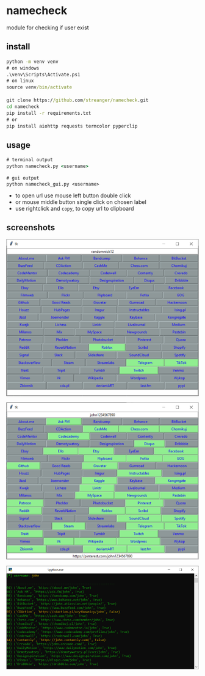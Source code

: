 # namecheck
module for checking if user exist


## install
```cmd
python -m venv venv
# on windows
.\venv\Scripts\Activate.ps1
# on linux
source venv/bin/activate

git clone https://github.com/streanger/namecheck.git
cd namecheck
pip install -r requirements.txt
# or
pip install aiohttp requests termcolor pyperclip
```

## usage 
```cmd
# terminal output
python namecheck.py <username>
```

```
# gui output
python namecheck_gui.py <username>
```
- to open url use mouse left button double click
- or mouse middle button single click on chosen label
- use rightclick and `copy`, to copy url to clipboard

## screenshots

![image](images/randomnick12.png)

![image](images/john1234567890.png)

![image](images/terminal.png)
